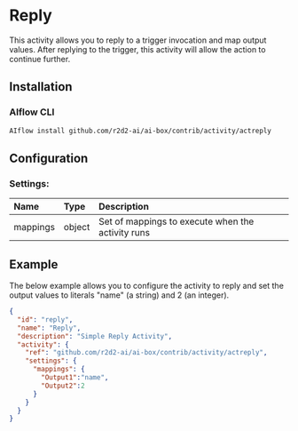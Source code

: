 <!--
title: Reply
weight: 4601
-->

# Reply
This activity allows you to reply to a trigger invocation and map output values. After replying to the trigger, this activity will allow the action to continue further.

## Installation

### AIflow CLI
```bash
AIflow install github.com/r2d2-ai/ai-box/contrib/activity/actreply
```

## Configuration

### Settings:
| Name     | Type   | Description
|:---      | :---   | :---    
| mappings | object | Set of mappings to execute when the activity runs

## Example
The below example allows you to configure the activity to reply and set the output values to literals "name" (a string) and 2 (an integer).

```json
{
  "id": "reply",
  "name": "Reply",
  "description": "Simple Reply Activity",
  "activity": {
    "ref": "github.com/r2d2-ai/ai-box/contrib/activity/actreply",
    "settings": {
      "mappings": {
        "Output1":"name",
        "Output2":2
      }
    }
  }
}
```